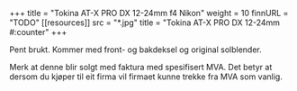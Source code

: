 +++
title = "Tokina AT-X PRO DX 12-24mm f4 Nikon"
weight = 10
finnURL = "TODO"
[[resources]]
src = "*.jpg"
title = "Tokina AT-X PRO DX 12-24mm #:counter"
+++

Pent brukt. Kommer med front- og bakdeksel og original solblender.

Merk at denne blir solgt med faktura med spesifisert MVA. Det betyr at dersom du kjøper til eit firma vil firmaet kunne trekke fra MVA som vanlig.